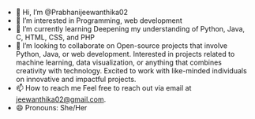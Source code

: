 - 👋 Hi, I’m @Prabhanijeewanthika02
- 👀 I’m interested in Programming, web development
- 🌱 I’m currently learning Deepening my understanding of Python, Java, C, HTML, CSS, and PHP
- 💞️ I’m looking to collaborate on Open-source projects that involve Python, Java, or web development. Interested in projects related to machine learning, data visualization, or anything that combines creativity with technology. Excited to work with like-minded individuals on innovative and impactful projects.
- 📫 How to reach me Feel free to reach out via email at jeewanthika02@gmail.com.
- 😄 Pronouns: She/Her


<!---
Prabhanijeewanthika02/Prabhanijeewanthika02 is a ✨ special ✨ repository because its `README.md` (this file) appears on your GitHub profile.
You can click the Preview link to take a look at your changes.
--->
